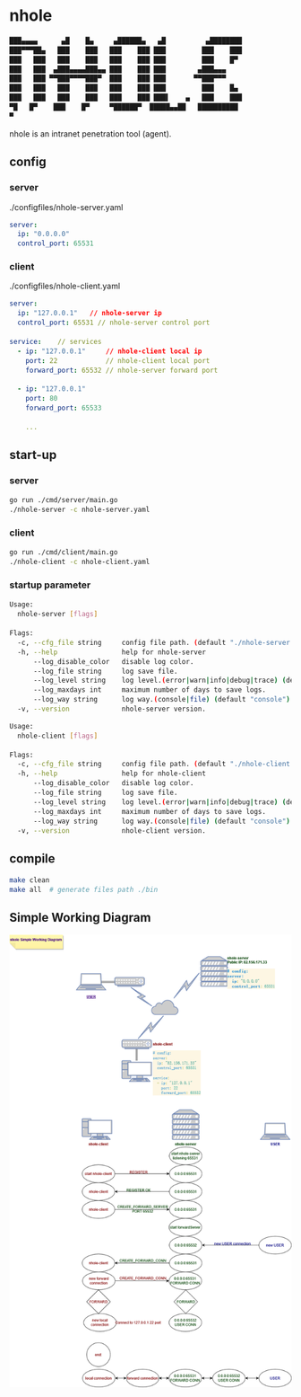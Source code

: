 # nhole

```bash
███▄▄▄▄      ▄█    █▄     ▄██████▄   ▄█          ▄████████
███▀▀▀██▄   ███    ███   ███    ███ ███         ███    ███
███   ███   ███    ███   ███    ███ ███         ███    █▀  
███   ███  ▄███▄▄▄▄███▄▄ ███    ███ ███        ▄███▄▄▄     
███   ███ ▀▀███▀▀▀▀███▀  ███    ███ ███       ▀▀███▀▀▀     
███   ███   ███    ███   ███    ███ ███         ███    █▄  
███   ███   ███    ███   ███    ███ ███▌    ▄   ███    ███
▀█   █▀    ███    █▀     ▀██████▀  █████▄▄██   ██████████
▀                      
```

nhole is an intranet penetration tool (agent).

## config

### server

./configfiles/nhole-server.yaml

```yaml
server:
  ip: "0.0.0.0"
  control_port: 65531
```

### client

./configfiles/nhole-client.yaml

```yaml
server:
  ip: "127.0.0.1"   // nhole-server ip
  control_port: 65531 // nhole-server control port

service:    // services
  - ip: "127.0.0.1"     // nhole-client local ip
    port: 22            // nhole-client local port
    forward_port: 65532 // nhole-server forward port

  - ip: "127.0.0.1"
    port: 80
    forward_port: 65533
    
    ...
```

## start-up

### server

```bash
go run ./cmd/server/main.go
./nhole-server -c nhole-server.yaml
```

### client

```bash
go run ./cmd/client/main.go
./nhole-client -c nhole-client.yaml
```

### startup parameter

```bash
Usage:
  nhole-server [flags]

Flags:
  -c, --cfg_file string     config file path. (default "./nhole-server.yaml")
  -h, --help                help for nhole-server
      --log_disable_color   disable log color.
      --log_file string     log save file.
      --log_level string    log level.(error|warn|info|debug|trace) (default "info")
      --log_maxdays int     maximum number of days to save logs.
      --log_way string      log way.(console|file) (default "console")
  -v, --version             nhole-server version.
```

```bash
Usage:
  nhole-client [flags]

Flags:
  -c, --cfg_file string     config file path. (default "./nhole-client.yaml")
  -h, --help                help for nhole-client
      --log_disable_color   disable log color.
      --log_file string     log save file.
      --log_level string    log level.(error|warn|info|debug|trace) (default "info")
      --log_maxdays int     maximum number of days to save logs.
      --log_way string      log way.(console|file) (default "console")
  -v, --version             nhole-client version.
```

## compile

```bash
make clean
make all  # generate files path ./bin
```

## Simple Working Diagram

![Simple Working Diagram](./docs/images/nhole%20Simple%20Working%20Diagram.drawio.png)